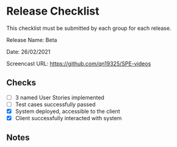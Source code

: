 # Release Checklist

This checklist must be submitted by each group for each release.

Release Name: Beta
 
Date: 26/02/2021

Screencast URL: https://github.com/qn19325/SPE-videos

## Checks
- [ ] 3 named User Stories implemented
- [ ] Test cases successfully passed
- [x] System deployed, accessible to the client 
- [x] Client successfully interacted with system

## Notes
